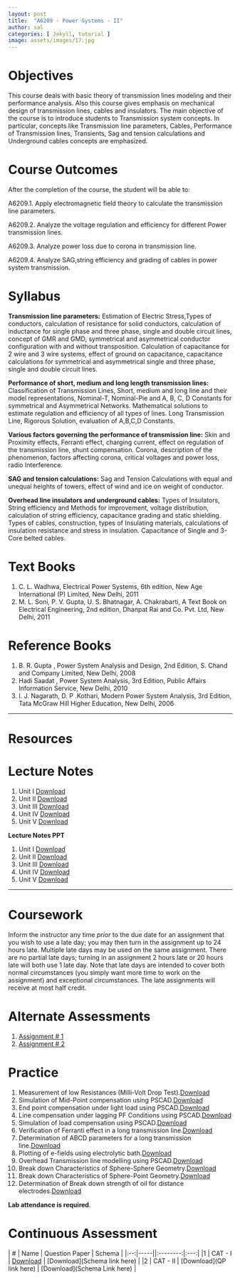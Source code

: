 ```yaml
---
layout: post
title:  "A6209 - Power Systems - II"
author: sal
categories: [ Jekyll, tutorial ]
image: assets/images/17.jpg
---
```

# <a name="description">Objectives</a>

  This course deals with basic theory of transmission lines modeling and their performance analysis. Also this course gives emphasis on mechanical design of transmission lines, cables and insulators. The main objective of the course is to introduce students to Transmission system concepts. In particular, concepts like Transmission line parameters, Cables, Performance of Transmission lines, Transients, Sag and tension calculations and Underground cables concepts are emphasized. 

# <a name="outcomes">Course Outcomes</a>

After the completion of the course, the student will be able to:

A6209.1. Apply electromagnetic field theory to calculate the transmission line parameters.

A6209.2. Analyze the voltage regulation and efficiency for different Power transmission lines.

A6209.3. Analyze power loss due to corona in transmission line.

A6209.4. Analyze SAG,string efficiency and grading of cables in power system transmission.

# <a name="syllabus">Syllabus</a>

**Transmission line parameters:** Estimation of Electric Stress,Types of conductors, calculation of resistance for solid conductors, calculation of inductance for single phase and three phase, single and double circuit lines, concept of GMR and GMD, symmetrical and asymmetrical conductor configuration with and without transposition. Calculation of capacitance for 2 wire and 3 wire systems, effect of ground on capacitance, capacitance calculations for symmetrical and asymmetrical single and three phase, single and double circuit lines.

**Performance of short, medium and long length transmission lines:** Classification of Transmission Lines, Short, medium and long line and their model representations, Nominal-T, Nominal-Pie and A, B, C, D Constants for symmetrical and Asymmetrical Networks. Mathematical solutions to estimate regulation and efficiency of all types of lines. Long Transmission Line, Rigorous Solution, evaluation of A,B,C,D Constants.

**Various factors governing the performance of transmission line:** Skin and Proximity effects, Ferranti effect, charging current, effect on regulation of the transmission line, shunt compensation. Corona, description of the phenomenon, factors affecting corona, critical voltages and power loss, radio Interference.

**SAG and tension calculations:** Sag and Tension Calculations with equal and unequal heights of towers, effect of wind and ice on weight of conductor.

**Overhead line insulators and underground cables:** Types of Insulators, String efficiency and Methods for improvement, voltage distribution, calculation of string efficiency, capacitance grading and static shielding. Types of cables, construction, types of Insulating materials, calculations of insulation resistance and stress in insulation. Capacitance of Single and 3-Core belted cables.

# <a name="textbooks">Text Books</a>

1. C. L. Wadhwa, Electrical Power Systems, 6th edition, New Age International (P) Limited, New Delhi, 2011
2. M. L. Soni, P. V. Gupta, U. S. Bhatnagar, A. Chakrabarti, A Text Book on Electrical Engineering, 2nd edition, Dhanpat Rai and Co. Pvt. Ltd, New Delhi, 2011

# <a name="references">Reference Books</a>

1. B. R. Gupta , Power System Analysis and Design, 2nd Edition, S. Chand and Company Limited, New Delhi, 2008
2. Hadi Saadat , Power System Analysis, 3rd Edition, Public Affairs Information Service, New Delhi, 2010
3. I. J. Nagarath, D. P .Kothari, Modern Power System Analysis, 3rd Edition, Tata McGraw Hill Higher Education, New Delhi, 2006

<hr>

# Resources

# <a name="lecturenotes">Lecture Notes</a>

1. Unit I [Download](https://vardhamancoe-my.sharepoint.com/:b:/g/personal/murugaperumal_k_vardhaman_org/EV-Rp-YupDJAoYImOJy0ChcBqJBjSORxH61LKxufB59B9Q?e=fRHC4a)
2. Unit II [Download](https://vardhamancoe-my.sharepoint.com/:b:/g/personal/murugaperumal_k_vardhaman_org/EcKvKTCNtHxEtCp4K4fqN3kBQkhvqTvKMNOs7BgjvqZPZw?e=ED8h34)
3. Unit III [Download](https://vardhamancoe-my.sharepoint.com/:b:/g/personal/murugaperumal_k_vardhaman_org/EeaC8_V-d5FFvs5k0TFZgm0BhMOOHy4bVnYS1tPgFKIxzQ?e=rjCyTm)
4. Unit IV [Download](https://vardhamancoe-my.sharepoint.com/:b:/g/personal/murugaperumal_k_vardhaman_org/Eeu44SNsHEVBjjbL8H1aZLIBIXqX143ausezcV2Rsgv7Tw?e=dLB4Gm)
5. Unit V [Download](https://vardhamancoe-my.sharepoint.com/:b:/g/personal/murugaperumal_k_vardhaman_org/EUxFdMjvr6pBnAdagFmif8YBX_JK0HPfeahzcnWKkBKyTQ?e=xt32SJ)

**Lecture Notes PPT**
1. Unit I [Download](https://vardhamancoe-my.sharepoint.com/:b:/g/personal/murugaperumal_k_vardhaman_org/EVkbA2WFxxNKt4Q5uDpCVNwB4jPvSmvQDB6pYfR1QKSuCQ?e=Cg4B40)
2. Unit II [Download](https://vardhamancoe-my.sharepoint.com/:b:/g/personal/murugaperumal_k_vardhaman_org/EfTjFL3P581DpEU076EgbE8BLK3pU3FK_5MJDIHGtfeuEw?e=Hf4RgN)
3. Unit III [Download](https://vardhamancoe-my.sharepoint.com/:b:/g/personal/murugaperumal_k_vardhaman_org/EQxF9JSQwNFMnyWeUoGRggoBCCH2oCaxBkRLU3mLj75Z2A?e=KS00hz)
4. Unit IV [Download](link)
5. Unit V [Download](link)

<hr>

# Coursework

Inform the instructor any time *prior* to the due date for an assignment
that you wish to use a late day; you may then turn in the assignment up to 24
hours late. Multiple late days may be used on the same assignment. There are no
partial late days; turning in an assignment 2 hours late or 20 hours late will
both use 1 late day. Note that late days are intended to cover both normal
circumstances (you simply want more time to work on the assignment) and
exceptional circumstances. The late assignments will receive at most half credit.

# <a name="aat">Alternate Assessments</a>

1. [Assignment # 1](https://vardhamancoe-my.sharepoint.com/:b:/g/personal/murugaperumal_k_vardhaman_org/ESV65ZhH6i1Aoh6dGxoItG4BWzCjjqGjUTAGGxeKNmloog?e=BgMfbX) 
2. [Assignment # 2](https://vardhamancoe-my.sharepoint.com/:b:/g/personal/murugaperumal_k_vardhaman_org/Ee5lEDOKO8pHqyWUaAkAFMUBDXiXzeCxZDM0V_fqJ-hEuA?e=NznPPC)

# <a name="practice">Practice</a>

1. Measurement of low Resistances (Milli-Volt Drop Test).[Download](https://vardhamancoe-my.sharepoint.com/:b:/g/personal/murugaperumal_k_vardhaman_org/EZp8_PssE6VKhSeF04BzX4UBqtd_Q_fTKsPh_jPbW_d1pQ?e=w3vLAs)
2. Simulation of Mid-Point compensation using PSCAD.[Download](https://vardhamancoe-my.sharepoint.com/:b:/g/personal/murugaperumal_k_vardhaman_org/EdSny5DLlztBuCEmZVmI7asBG_TAsWyDYrsbZhtBqgz7jA?e=OSQSqr)
3. End point compensation under light load using PSCAD.[Download](https://vardhamancoe-my.sharepoint.com/:b:/g/personal/murugaperumal_k_vardhaman_org/ETtLiB_o8JBIn-IncL96kFABAMEXWn4AxZD_fOYXRIKgAA?e=wOjDy7)
4. Line compensation under lagging PF Conditions using PSCAD.[Download](https://vardhamancoe-my.sharepoint.com/:b:/g/personal/murugaperumal_k_vardhaman_org/EQwEQTlOx8dPj4k02mu5ASAB85_Bc6RQ0zTl5jJYZdMSiQ?e=WqTfnt)
5. Simulation of load compensation using PSCAD.[Download](https://vardhamancoe-my.sharepoint.com/:b:/g/personal/murugaperumal_k_vardhaman_org/EVYAFcxG-BdLnDeG2acl8Z8BehrVg2tCnh16nWpZ0yYtgQ?e=q3pigm)
6. Verification of Ferranti effect in a long transmission line.[Download](https://vardhamancoe-my.sharepoint.com/:b:/g/personal/murugaperumal_k_vardhaman_org/EZP_FW-PgapIhENqqwH7Od0BYVWRxhg1YzbHKOHTJpLcSA?e=m8AIgP)
7. Determination of ABCD parameters for a long transmission line.[Download](https://vardhamancoe-my.sharepoint.com/:b:/g/personal/murugaperumal_k_vardhaman_org/EcO70j3Svu1AvSzJMKMoE1UBMKDGSvczpVNRiBvTgzsZNQ?e=IDQK8L)
8. Plotting of e-fields using electrolytic bath.[Download](https://vardhamancoe-my.sharepoint.com/:b:/g/personal/murugaperumal_k_vardhaman_org/EW50FXABZpNGh_fNJTptF1UBYwM4HcgI2aKNmcJWYh1zVA?e=5VU96y)
9. Overhead Transmission line modelling using PSCAD.[Download](https://vardhamancoe-my.sharepoint.com/:b:/g/personal/murugaperumal_k_vardhaman_org/EXjHoZjXjI1DpeVOGp1VfmIBy8xMGdsHhAO5c_dGE-wzwA?e=LPgZKq)
10. Break down Characteristics of Sphere-Sphere Geometry.[Download](https://vardhamancoe-my.sharepoint.com/:b:/g/personal/murugaperumal_k_vardhaman_org/EXIJO-6cICdFjrOiJQxgmY4BZ2jM35lJrxhaZONjF97D1w?e=GEgGbs)
11. Break down Characteristics of Sphere-Point Geometry.[Download](https://vardhamancoe-my.sharepoint.com/:b:/g/personal/murugaperumal_k_vardhaman_org/ETiCAIvXKGtEt-iVs-iC4OUBMSeP7pm7OW3cjfX9Wi9Zsg?e=of1rzB)
12. Determination of Break down strength of oil for distance electrodes.[Download](https://vardhamancoe-my.sharepoint.com/:b:/g/personal/murugaperumal_k_vardhaman_org/EV91fBA6v0xBoimChI9NBUUBjlxRo1b_wb_VVUw_jq6A3w?e=MoavTU)


**Lab attendance is required**.

# <a name="cat">Continuous Assessment</a>

| #  | Name | Question Paper | Schema  |
|:--:|-----||:--------:|:---:|
|1 | CAT - I | [Download](https://vardhamancoe-my.sharepoint.com/:b:/g/personal/murugaperumal_k_vardhaman_org/ET8puvwrA35JnUm4SwZhsdYBidz3_u0-8K8dJqspKINNTQ?e=ScNbcV) | [Download](Schema link here) |
|2 | CAT - II | [Download](QP link here) | [Download](Schema Link here) |
